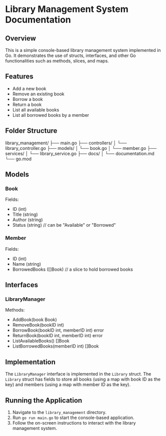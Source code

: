 # Library Management System Documentation

## Overview
This is a simple console-based library management system implemented in Go. It demonstrates the use of structs, interfaces, and other Go functionalities such as methods, slices, and maps.

## Features
- Add a new book
- Remove an existing book
- Borrow a book
- Return a book
- List all available books
- List all borrowed books by a member

## Folder Structure
library_management/
├── main.go
├── controllers/
│ └── library_controller.go
├── models/
│ └── book.go
│ └── member.go
├── services/
│ └── library_service.go
├── docs/
│ └── documentation.md
└── go.mod

## Models
### Book
Fields:
- ID (int)
- Title (string)
- Author (string)
- Status (string) // can be "Available" or "Borrowed"

### Member
Fields:
- ID (int)
- Name (string)
- BorrowedBooks ([]Book) // a slice to hold borrowed books

## Interfaces
### LibraryManager
Methods:
- AddBook(book Book)
- RemoveBook(bookID int)
- BorrowBook(bookID int, memberID int) error
- ReturnBook(bookID int, memberID int) error
- ListAvailableBooks() []Book
- ListBorrowedBooks(memberID int) []Book

## Implementation
The `LibraryManager` interface is implemented in the `Library` struct. The `Library` struct has fields to store all books (using a map with book ID as the key) and members (using a map with member ID as the key).

## Running the Application
1. Navigate to the `library_management` directory.
2. Run `go run main.go` to start the console-based application.
3. Follow the on-screen instructions to interact with the library management system.

